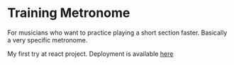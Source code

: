 # Training Metronome
For musicians who want to practice playing a short section faster.
Basically a very specific metronome.

My first try at react project.
Deployment is available [here](https://niklas-gund.github.io/training-metronome/)
